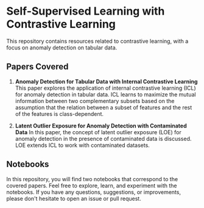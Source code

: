 # Self-Supervised Learning with Contrastive Learning

This repository contains resources related to contrastive learning, with a focus on anomaly detection on tabular data.

## Papers Covered

1. **Anomaly Detection for Tabular Data with Internal Contrastive Learning**
   This paper explores the application of internal contrastive learning (ICL) for anomaly detection in tabular data. ICL learns to maximize the mutual information between two complementary subsets based on the assumption that the relation between a subset of features and the rest of the features is class-dependent.

2. **Latent Outlier Exposure for Anomaly Detection with Contaminated Data**
   In this paper, the concept of latent outlier exposure (LOE) for anomaly detection in the presence of contaminated data is discussed. LOE extends ICL to work with contaminated datasets.

## Notebooks

In this repository, you will find two notebooks that correspond to the covered papers.
Feel free to explore, learn, and experiment with the notebooks. If you have any questions, suggestions, or improvements, please don't hesitate to open an issue or pull request.
